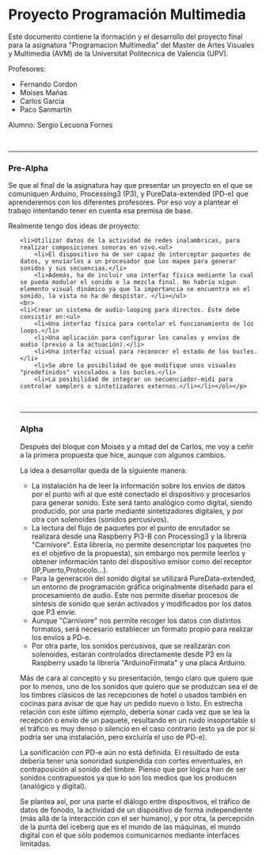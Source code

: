 <h1>Proyecto Programación Multimedia</h1>

<p>Este documento contiene la iformación y el desarrollo del proyecto final para la asignatura "Programacion Multimedia" del Master de Artes Visuales y Multimedia (AVM) de la Universitat Politecnica de Valencia (UPV).</p>

<p>Profesores:<ul>
 <li>Fernando Cordon</li>
 <li>Moises Mañas</li>
 <li>Carlos García</li>
 <li>Paco Sanmartín </li></ul></p>

 <p>Alumno: Sergio Lecuona Fornes</p>
 <br>
 <hr>

<h3>Pre-Alpha</h3>

<p>Se que al final de la asignatura hay que presentar un proyecto en el que se comuniquen Arduino, Processing3 (P3), y PureData-extended (PD-e) que aprenderemos con los diferentes profesores.
Por eso voy a plantear el trabajo intentando tener en cuenta esa premisa de base.</p>

<p>Realmente tengo dos ideas de proyecto:<ol>

	<li>Utilizar datos de la actividad de redes inalambricas, para realizar composiciones sonoras en vivo.<ul>
		<li>El dispositivo ha de ser capaz de interceptar paquetes de datos, y enviarlos a un procesador que los mapee para generar sonidos y sus secuencias.</li>
		<li>Además, ha de incluir una interfaz física mediante la cual se pueda modular el sonido o la mezcla final. No habría nigun elemento visual dinámico ya que la importancia se encuentra en el sonido, la vista no ha de despistar. </li></ul>
	<br>
	<li>Crear un sistema de audio-looping para directos. Este debe consistir en:<ul>
		<li>Una interfaz física para contolar el funcionamiento de los loops.</li>
    	<li>Una aplicación para configurar los canales y envíos de audio (previo a la actuación).</li>
    	<li>Una interfaz visual para reconocer el estado de los bucles.</li>
    	<li>Se abre la posibilidad de que modifique unos visuales "predefinidos" vinculados a los bucles.</li>
    	<li>La posibilidad de integrar un secuenciador-midi para controlar samplers o sintetizadores externos.</li></li></ol></p>
 <br>
 <hr>

<h3>Alpha</h3>
<p>Después del bloque con Moisés y a mitad del de Carlos, me voy a ceñir a la primera propuesta que hice, aunque con algunos cambios.</p>

<p>La idea a desarrollar queda de la siguiente manera:<ul>
	<li>La instalación ha de leer la información sobre los envíos de datos por el punto wifi al que esté conectado el dispositivo y procesarlos para generar sonido. Este será tanto analógico como digital, siendo producido, por una parte mediante sintetizadores digitales, y por otra con solenoides (sonidos percusivos).</li>
	<li>La lectura del flujo de paquetes por el punto de enrutador se realizará desde una Raspberry Pi3-B con Processing3 y la librería "Carnivore". Esta librería, no permite desencriptar los paquetes (no es el objetivo de la propuesta), sin embargo nos permite leerlos y obtener información tanto del dispositivo emisor como del receptor (IP,Puerto,Protocolo...).</li>
	<li>Para la generación del sonido digital se utilizará PureData-extended, un entorno de programación gráfica originalmente diseñado para el procesamiento de audio. Este nos permite diseñar procesos de síntesis de sonido que serán activados y modificados por los datos que P3 envíe.</li>
	<li>Aunque "Carnivore" nos permite recoger los datos con distintos formatos, será necesario establecer un formato propio para realizar los envíos a PD-e.</li>
	<li>Por otra parte, los sonidos percusivos, que se realizarán con solenoides, estarán controlados directamente desde P3 en la Raspberry usado la libreria "ArduinoFirmata" y una placa Arduino.</li></ul></p>
<p>Más de cara al concepto y su presentación, tengo claro que quiero que por lo menos, uno de los sonidos que quiero que se produzcan sea el de los timbres clásicos de las recepciones de hotel o usados también en cocinas para avisar de que hay un pedido nuevo o listo. En estrecha relación con este último ejemplo, debería sonar cada vez que se lea la recepción o envío de un paquete, resultando en un ruido insoportable si el tráfico es muy denso o silencio en el caso contrario (esto ya de por sí podría ser una instalación, pero excluiría el uso de PD-e).</p>
<p>La sonificación con PD-e aún no está definida. El resultado de esta debería tener una sonoridad suspendida con cortes enventuales, en contraposición al sonido del timbre. Pienso que por lógica han de ser sonidos contrapuestos ya que lo son los medios que los producen (analógico y digital).</p>
<p>Se plantea así, por una parte el diálogo entre dispositivos, el tráfico de datos de fonodo, la actividad de un dispositivo de forma independiente (más allá de la interacción con el ser humano), y por otra, la percepción de la punta del iceberg que es el mundo de las máquinas, el mundo digital con el que sólo podemos comunicarnos mediante interfaces limitadas.</p>